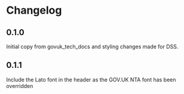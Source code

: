 # Changelog

## 0.1.0

Initial copy from govuk_tech_docs and styling changes made for DSS.

## 0.1.1

Include the Lato font in the header as the GOV.UK NTA font has been overridden
